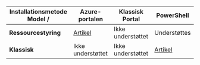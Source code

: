 |**Installationsmetode Model /**| **Azure-portalen** | **Klassisk Portal** | **PowerShell**|
|---|---|---|---|
| **Ressourcestyring**      |[Artikel](vpn-gateway-howto-multi-site-to-site-resource-manager-portal.md)| Ikke understøttet | Understøttes|
| **Klassisk** | Ikke understøttet | Ikke understøttet | [Artikel](vpn-gateway-multi-site.md) | 
 